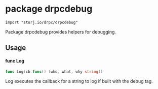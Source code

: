 # package drpcdebug

`import "storj.io/drpc/drpcdebug"`

Package drpcdebug provides helpers for debugging.

## Usage

#### func  Log

```go
func Log(cb func() (who, what, why string))
```
Log executes the callback for a string to log if built with the debug tag.
